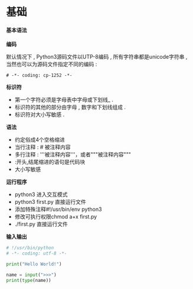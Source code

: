 # 基础

#### 基本语法

**编码**

默认情况下 , Python3源码文件以UTP-8编码 , 所有字符串都是unicode字符串 , 当然也可以为源码文件指定不同的编码 :

```
# -*- coding: cp-1252 -*-
```

**标识符**

* 第一个字符必须是字母表中字母或下划线\_ . 
* 标识符的其他的部分由字母 , 数字和下划线组成 . 
* 标识符对大小写敏感 . 

**语法**

* 约定俗成4个空格缩进
* 当行注释 : \# 被注释内容
* 多行注释 : '''被注释内容'''，或者"""被注释内容"""
* :开头,结尾缩进的语句是代码块
* 大小写敏感

**运行程序**

* python3 进入交互模式
* python3 first.py 直接运行文件
* 添加特殊注释\#!/usr/bin/env python3
* 修改可执行权限chmod a+x first.py
* ./first.py 直接运行文件

**输入输出**

```py
# !/usr/bin/python
# -*- coding: utf-8 -*-

print("Hello World!")

name = input(">>>")
print(type(name))
```



